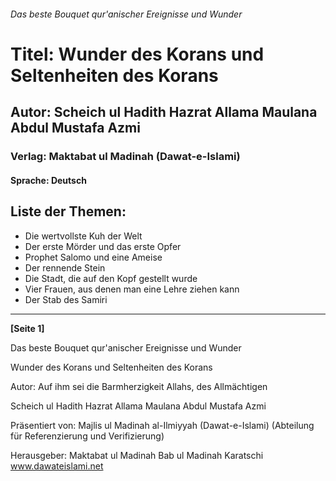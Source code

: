 ###### Das beste Bouquet qur'anischer Ereignisse und Wunder
# Titel: Wunder des Korans und Seltenheiten des Korans
## Autor: Scheich ul Hadith Hazrat Allama Maulana Abdul Mustafa Azmi
### Verlag: Maktabat ul Madinah (Dawat-e-Islami)
#### Sprache: Deutsch


## Liste der Themen:
* Die wertvollste Kuh der Welt
* Der erste Mörder und das erste Opfer
* Prophet Salomo und eine Ameise
* Der rennende Stein
* Die Stadt, die auf den Kopf gestellt wurde
* Vier Frauen, aus denen man eine Lehre ziehen kann
* Der Stab des Samiri


---

**[Seite 1]**

Das beste Bouquet qur'anischer Ereignisse und Wunder

Wunder des Korans
und
Seltenheiten des Korans

Autor:
Auf ihm sei die Barmherzigkeit Allahs, des Allmächtigen

Scheich ul Hadith Hazrat Allama Maulana Abdul Mustafa Azmi

Präsentiert von:
Majlis ul Madinah al-Ilmiyyah (Dawat-e-Islami)
(Abteilung für Referenzierung und Verifizierung)

Herausgeber:
Maktabat ul Madinah Bab ul Madinah Karatschi
www.dawateislami.net

